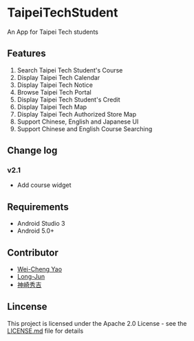 # TaipeiTechStudent
An App for Taipei Tech students
## Features
1. Search Taipei Tech Student's Course
2. Display Taipei Tech Calendar
3. Display Taipei Tech Notice
4. Browse Taipei Tech Portal
5. Display Taipei Tech Student's Credit
6. Display Taipei Tech Map
7. Display Taipei Tech Authorized Store Map
8. Support Chinese, English and Japanese UI
9. Support Chinese and English Course Searching
## Change log
### v2.1
- Add course widget
## Requirements
- Android Studio 3
- Android 5.0+
## Contributor
- [Wei-Cheng Yao](https://github.com/yaoandy107)
- [Long-Jun](https://github.com/Long-Jun)
- [神崎秀吉](https://github.com/kamisakihideyoshi)
## Lincense
This project is licensed under the Apache 2.0 License - see the [LICENSE.md](https://github.com/yaoandy107/TaipeiTechStudent/blob/master/LICENSE) file for details
